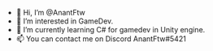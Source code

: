 - 👋 Hi, I’m @AnantFtw
- 👀 I’m interested in GameDev.
- 🌱 I’m currently learning C# for gamedev in Unity engine.
- 📫 You can contact me on Discord AnantFtw#5421


